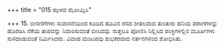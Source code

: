 +++
title = "015 ಝಳವ ಝೋಮ್ಪಿಸಿ"

+++
15. ಬೀಸಣಿಗೆಗಳು ಸುವಾಸನೆಯಿಂದ ಕೂಡಿದ ಹೂವಿನ ರಸದ ಶೀತಲವಾದ ತುಂತುರು ಹನಿಯ ಪರಾಗಗಳನ್ನು ಹೊರಡಿಸಿ ಸೆಕೆಯ ತಾಪವನ್ನು ನಿವಾರಿಸುವಂತೆ ಬೀಸಿದವು. ಸುತ್ತಲೂ ಪೋಣಿಸಿ ನಿಲ್ಲಿಸಿದ ಪಂಕ್ತಿಗಳಲ್ಲಿನ ಮೂರ್ತಿಗಳು ಸುಳಿದಾಡುವಂತೆ ನಿರ್ಮಿಸಿದರು. ವಿವಾಹ ಮಂಟಪವು  ಶುಭಕರವಾದ ನರ್ತನಗಳಿಂದ ಶೋಭಿಸಿತು.